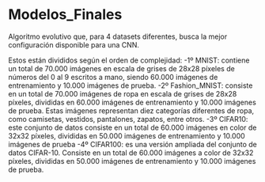 # Modelos_Finales
Algoritmo evolutivo que, para 4 datasets diferentes, busca la mejor configuración disponible para una CNN.

Estos están divididos según el orden de complejidad:
  -1º MNIST: contiene un total de 70.000 imágenes en escala de grises de 28x28 píxeles de números del 0 al 9 escritos a mano, 
  siendo 60.000 imágenes de entrenamiento y 10.000 imágenes de prueba. 
  -2º Fashion_MNIST: consiste en un total de 70.000 imágenes de ropa en escala de grises de 28x28 píxeles, divididas en 60.000 
  imágenes de entrenamiento y 10.000 imágenes de prueba. Estas imágenes representan diez categorías diferentes de ropa, como camisetas,
  vestidos, pantalones, zapatos, entre otros.
  -3º CIFAR10:  este conjunto de datos consiste en un total de 60.000 imágenes en color de 32x32 píxeles, divididas en 50.000 imágenes 
  de entrenamiento y 10.000 imágenes de prueba
  -4º CIFAR100: es una versión ampliada del conjunto de datos CIFAR-10. Consiste en un total de 60.000 imágenes a color de 32x32 píxeles, 
  divididas en 50.000 imágenes de entrenamiento y 10.000 imágenes de prueba.
